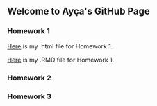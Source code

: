 ## Welcome to Ayça's GitHub Page 


### Homework 1
[Here](https://bu-ie-360.github.io/spring22-aycailhan/HW-IE-360.html) is my .html file for Homework 1.

[Here](https://bu-ie-360.github.io/spring22-aycailhan/HWIE360.Rmd) is my .RMD file for Homework 1.
### Homework 2
### Homework 3



